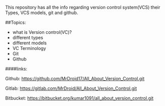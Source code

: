 This repository has all the info regarding version control system(VCS) their Types, VCS models, git and github.

##Topics:

* what is Version control(VC)?
* different types
* different models
* VC Terminology
* Git 
* Github


####links:

Github:
https://github.com/MrDroid17/All_About_Version_Control.git

Gitlab:
https://gitlab.com/MrDroid/All_About_Version_Control.git

Bitbucket:
https://bitbucket.org/kumar1091/all_about_version_control.git

